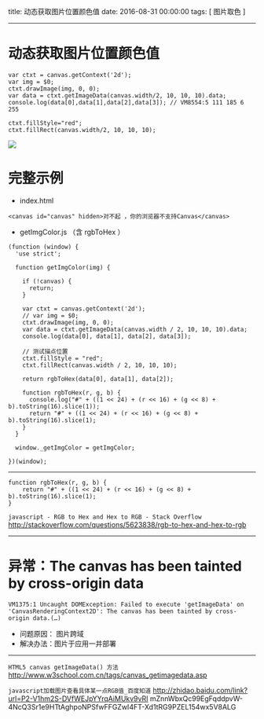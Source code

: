 title: 动态获取图片位置颜色值
date: 2016-08-31 00:00:00
tags: [ 图片取色 ]


---
# 动态获取图片位置颜色值
```
var ctxt = canvas.getContext('2d');
var img = $0;
ctxt.drawImage(img, 0, 0);
var data = ctxt.getImageData(canvas.width/2, 10, 10, 10).data;
console.log(data[0],data[1],data[2],data[3]); // VM8554:5 111 185 6 255
 
ctxt.fillStyle="red";
ctxt.fillRect(canvas.width/2, 10, 10, 10); 
```
![]( http://7xnbs3.com1.z0.glb.clouddn.com/16-9-24/70487007.jpg)


# 完整示例
- index.html
```
<canvas id="canvas" hidden>对不起 ，你的浏览器不支持Canvas</canvas>

```
-  getImgColor.js （含 rgbToHex ）
```
(function (window) {
  'use strict';
 
  function getImgColor(img) {
 
    if (!canvas) {
      return;
    }
 
    var ctxt = canvas.getContext('2d');
    // var img = $0;
    ctxt.drawImage(img, 0, 0);
    var data = ctxt.getImageData(canvas.width / 2, 10, 10, 10).data;
    console.log(data[0], data[1], data[2], data[3]);
 
    // 测试描点位置
    ctxt.fillStyle = "red";
    ctxt.fillRect(canvas.width / 2, 10, 10, 10);
 
    return rgbToHex(data[0], data[1], data[2]);
 
    function rgbToHex(r, g, b) {
      console.log("#" + ((1 << 24) + (r << 16) + (g << 8) + b).toString(16).slice(1));
      return "#" + ((1 << 24) + (r << 16) + (g << 8) + b).toString(16).slice(1);
    }
  }
 
  window._getImgColor = getImgColor;
 
})(window);
```


---
```
function rgbToHex(r, g, b) {
    return "#" + ((1 << 24) + (r << 16) + (g << 8) + b).toString(16).slice(1);
}
```
`javascript - RGB to Hex and Hex to RGB - Stack Overflow`
http://stackoverflow.com/questions/5623838/rgb-to-hex-and-hex-to-rgb


---
# 异常：The canvas has been tainted by cross-origin data
```
VM1375:1 Uncaught DOMException: Failed to execute 'getImageData' on 'CanvasRenderingContext2D': The canvas has been tainted by cross-origin data.(…)
```
- 问题原因： 图片跨域
- 解决办法：图片于应用一并部署


---
`HTML5 canvas getImageData() 方法`
http://www.w3school.com.cn/tags/canvas_getimagedata.asp


`javascript加载图片查看具体某一点RGB值_百度知道`
http://zhidao.baidu.com/link?url=P2-V1hm2S-DVfWEJpYYrqAiMUkv9vRI mZnnWbxQc99EgFqddpvW-4NcQ3Sr1e9HTtAghpoNPSfwFFGZwI4FT-Xd1tRG9PZEL154wx5V8ALG

 
